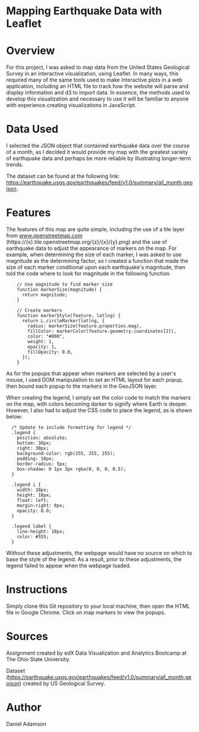 # Mapping Earthquake Data with Leaflet

# Overview

For this project, I was asked to map data from the United States Geological Survey in an interactive visualization, using Leaflet. In many ways, this required many of the same tools used to make interactive plots in a web application, including an HTML file to track how the website will parse and display information and d3 to import data. In essence, the methods used to develop this visualization and necessary to use it will be familiar to anyone with experience creating visualizations in JavaScript.

# Data Used

I selected the JSON object that contained earthquake data over the course of a month, as I decided it would provide my map with the greatest variety of earthquake data and perhaps be more reliable by illustrating longer-term trends.

The dataset can be found at the following link: https://earthquake.usgs.gov/earthquakes/feed/v1.0/summary/all_month.geojson.

# Features

The features of this map are quite simple, including the use of a tile layer from www.openstreetmap.com (https://{s}.tile.openstreetmap.org/{z}/{x}/{y}.png) and the use of earthquake data to adjust the appearance of markers on the map.
For example, when determining the size of each marker, I was asked to use magnitude as the determining factor, so I created a function that made the size of each marker conditional upon each earthquake's magnitude, then told the code where to look for magnitude in the following function.

        // Use magnitude to find marker size
        function markerSize(magnitude) {
          return magnitude;
        }

        // Create markers
        function markerStyle(feature, latlng) {
          return L.circleMarker(latlng, {
            radius: markerSize(feature.properties.mag),
            fillColor: markerColor(feature.geometry.coordinates[2]),
            color: "#000",
            weight: 1,
            opacity: 1,
            fillOpacity: 0.8,
          });
        }

As for the popups that appear when markers are selected by a user's mouse, I used DOM manipulation to set an HTML layout for each popup, then bound each popup to the markers in the GeoJSON layer.

When creating the legend, I simply set the color code to match the markers on the map, with colors becoming darker to signify where Earth is deeper. However, I also had to adjust the CSS code to place the legend, as is shown below:

      /* Update to include formatting for legend */
      .legend {
        position: absolute;
        bottom: 30px;
        right: 30px;
        background-color: rgb(255, 255, 255);
        padding: 10px;
        border-radius: 5px;
        box-shadow: 0 1px 3px rgba(0, 0, 0, 0.5);
      }

      .legend i {
        width: 18px;
        height: 18px;
        float: left;
        margin-right: 8px;
        opacity: 0.8;
      }

      .legend label {
        line-height: 18px;
        color: #555;
      }

Without these adjustments, the webpage would have no source on which to base the style of the legend. As a result, prior to these adjustments, the legend failed to appear when the webpage loaded.

# Instructions
Simply clone this Git repository to your local machine, then open the HTML file in Google Chrome. Click on map markers to view the popups.

# Sources
Assignment created by edX Data Visualization and Analytics Bootcamp at The Ohio State University.

Dataset (https://earthquake.usgs.gov/earthquakes/feed/v1.0/summary/all_month.geojson) created by US Geological Survey.

# Author
Daniel Adamson
